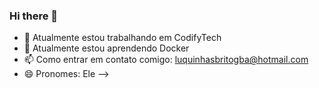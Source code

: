### Hi there 👋

- 🔭 Atualmente estou trabalhando em CodifyTech
- 🌱 Atualmente estou aprendendo Docker
- 📫 Como entrar em contato comigo: luquinhasbritogba@hotmail.com
- 😄 Pronomes: Ele
-->
